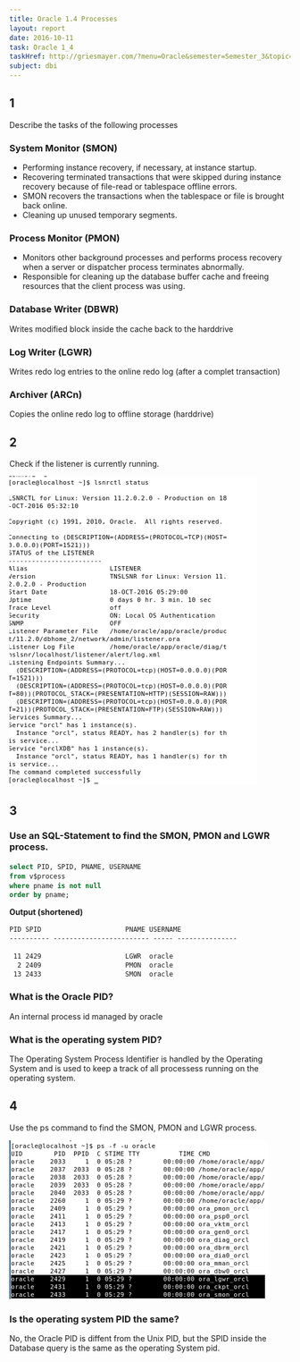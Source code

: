 ```yaml
---
title: Oracle 1.4 Processes
layout: report
date: 2016-10-11
task: Oracle 1_4
taskHref: http://griesmayer.com/?menu=Oracle&semester=Semester_3&topic=04_Processes
subject: dbi
---
```

## 1
Describe the tasks of the following processes
### System Monitor (SMON)
- Performing instance recovery, if necessary, at instance startup.
- Recovering terminated transactions that were skipped during instance recovery because of file-read or tablespace offline errors.
- SMON recovers the transactions when the tablespace or file is brought back online.
- Cleaning up unused temporary segments.

### Process Monitor (PMON)
- Monitors other background processes and performs process recovery when a server or dispatcher process terminates abnormally.
- Responsible for cleaning up the database buffer cache and freeing resources that the client process was using.

### Database Writer (DBWR)
Writes modified block inside the cache back to the harddrive

### Log Writer (LGWR)
Writes redo log entries to the online redo log (after a complet transaction)

### Archiver (ARCn)
Copies the online redo log to offline storage (harddrive)

## 2
Check if the listener is currently running.

![](listener.png)

## 3
### Use an SQL-Statement to find the SMON, PMON and LGWR process.

```sql
select PID, SPID, PNAME, USERNAME
from v$process
where pname is not null
order by pname;
```
**Output (shortened)**
```
PID SPID                     PNAME USERNAME      
---------- ------------------------ ----- ---------------

 11 2429                     LGWR  oracle
  2 2409                     PMON  oracle
 13 2433                     SMON  oracle
```

### What is the Oracle PID?
An internal process id managed by oracle

### What is the operating system PID?
The Operating System Process Identifier is handled by the Operating System and is used to keep a track of all processess running on the operating system.

## 4
Use the ps command to find the SMON, PMON and LGWR process.

![](ps.png)
### Is the operating system PID the same?
No, the Oracle PID is diffent from the Unix PID, but the SPID inside the Database query is the same as the operating System pid.
